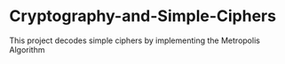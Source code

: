 # Cryptography-and-Simple-Ciphers
This project decodes simple ciphers by implementing the Metropolis Algorithm
